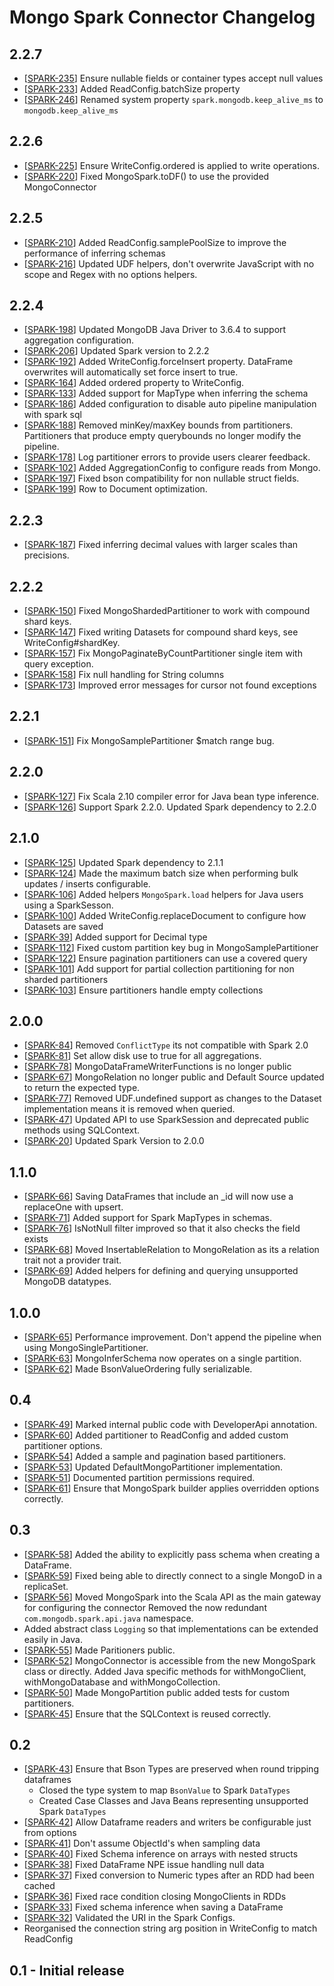 # Mongo Spark Connector Changelog

## 2.2.7
  * [[SPARK-235](https://jira.mongodb.org/browse/SPARK-235)] Ensure nullable fields or container types accept null values
  * [[SPARK-233](https://jira.mongodb.org/browse/SPARK-233)] Added ReadConfig.batchSize property
  * [[SPARK-246](https://jira.mongodb.org/browse/SPARK-246)] Renamed system property `spark.mongodb.keep_alive_ms` to `mongodb.keep_alive_ms`

## 2.2.6
  * [[SPARK-225](https://jira.mongodb.org/browse/SPARK-225)] Ensure WriteConfig.ordered is applied to write operations.
  * [[SPARK-220](https://jira.mongodb.org/browse/SPARK-220)] Fixed MongoSpark.toDF() to use the provided MongoConnector

## 2.2.5
  * [[SPARK-210](https://jira.mongodb.org/browse/SPARK-210)] Added ReadConfig.samplePoolSize to improve the performance of inferring schemas
  * [[SPARK-216](https://jira.mongodb.org/browse/SPARK-216)] Updated UDF helpers, don't overwrite JavaScript with no scope and Regex with no options helpers.

## 2.2.4
  * [[SPARK-198](https://jira.mongodb.org/browse/SPARK-198)] Updated MongoDB Java Driver to 3.6.4 to support aggregation configuration.
  * [[SPARK-206](https://jira.mongodb.org/browse/SPARK-206)] Updated Spark version to 2.2.2
  * [[SPARK-192](https://jira.mongodb.org/browse/SPARK-192)] Added WriteConfig.forceInsert property.
    DataFrame overwrites will automatically set force insert to true.
  * [[SPARK-164](https://jira.mongodb.org/browse/SPARK-164)] Added ordered property to WriteConfig.
  * [[SPARK-133](https://jira.mongodb.org/browse/SPARK-133)] Added support for MapType when inferring the schema
  * [[SPARK-186](https://jira.mongodb.org/browse/SPARK-186)] Added configuration to disable auto pipeline manipulation with spark sql
  * [[SPARK-188](https://jira.mongodb.org/browse/SPARK-188)] Removed minKey/maxKey bounds from partitioners.
    Partitioners that produce empty querybounds no longer modify the pipeline.
  * [[SPARK-178](https://jira.mongodb.org/browse/SPARK-178)] Log partitioner errors to provide users clearer feedback.
  * [[SPARK-102](https://jira.mongodb.org/browse/SPARK-102)] Added AggregationConfig to configure reads from Mongo.
  * [[SPARK-197](https://jira.mongodb.org/browse/SPARK-197)] Fixed bson compatibility for non nullable struct fields.
  * [[SPARK-199](https://jira.mongodb.org/browse/SPARK-199)] Row to Document optimization.

## 2.2.3
  * [[SPARK-187](https://jira.mongodb.org/browse/SPARK-187)] Fixed inferring decimal values with larger scales than precisions.

## 2.2.2
  * [[SPARK-150](https://jira.mongodb.org/browse/SPARK-150)] Fixed MongoShardedPartitioner to work with compound shard keys.
  * [[SPARK-147](https://jira.mongodb.org/browse/SPARK-147)] Fixed writing Datasets for compound shard keys, see WriteConfig#shardKey.
  * [[SPARK-157](https://jira.mongodb.org/browse/SPARK-157)] Fix MongoPaginateByCountPartitioner single item with query exception.
  * [[SPARK-158](https://jira.mongodb.org/browse/SPARK-158)] Fix null handling for String columns
  * [[SPARK-173](https://jira.mongodb.org/browse/SPARK-173)] Improved error messages for cursor not found exceptions

## 2.2.1
  * [[SPARK-151](https://jira.mongodb.org/browse/SPARK-151)] Fix MongoSamplePartitioner $match range bug.

## 2.2.0
  * [[SPARK-127](https://jira.mongodb.org/browse/SPARK-127)] Fix Scala 2.10 compiler error for Java bean type inference.
  * [[SPARK-126](https://jira.mongodb.org/browse/SPARK-126)] Support Spark 2.2.0. Updated Spark dependency to 2.2.0

## 2.1.0
  * [[SPARK-125](https://jira.mongodb.org/browse/SPARK-125)] Updated Spark dependency to 2.1.1
  * [[SPARK-124](https://jira.mongodb.org/browse/SPARK-124)] Made the maximum batch size when performing bulk updates / inserts configurable.
  * [[SPARK-106](https://jira.mongodb.org/browse/SPARK-106)] Added helpers `MongoSpark.load` helpers for Java users using a SparkSesson.
  * [[SPARK-100](https://jira.mongodb.org/browse/SPARK-100)] Added WriteConfig.replaceDocument to configure how Datasets are saved
  * [[SPARK-39](https://jira.mongodb.org/browse/SPARK-39)] Added support for Decimal type
  * [[SPARK-112](https://jira.mongodb.org/browse/SPARK-112)] Fixed custom partition key bug in MongoSamplePartitioner
  * [[SPARK-122](https://jira.mongodb.org/browse/SPARK-122)] Ensure pagination partitioners can use a covered query
  * [[SPARK-101](https://jira.mongodb.org/browse/SPARK-101)] Add support for partial collection partitioning for non sharded partitioners
  * [[SPARK-103](https://jira.mongodb.org/browse/SPARK-103)] Ensure partitioners handle empty collections

## 2.0.0
  * [[SPARK-84](https://jira.mongodb.org/browse/SPARK-84)] Removed `ConflictType` its not compatible with Spark 2.0
  * [[SPARK-81](https://jira.mongodb.org/browse/SPARK-81)] Set allow disk use to true for all aggregations.
  * [[SPARK-78](https://jira.mongodb.org/browse/SPARK-78)] MongoDataFrameWriterFunctions is no longer public
  * [[SPARK-67](https://jira.mongodb.org/browse/SPARK-67)] MongoRelation no longer public and Default Source updated to return the expected type.
  * [[SPARK-77](https://jira.mongodb.org/browse/SPARK-77)] Removed UDF.undefined support as changes to the Dataset implementation means it is removed when queried.
  * [[SPARK-47](https://jira.mongodb.org/browse/SPARK-47)] Updated API to use SparkSession and deprecated public methods using SQLContext.
  * [[SPARK-20](https://jira.mongodb.org/browse/SPARK-20)] Updated Spark Version to 2.0.0

## 1.1.0
  * [[SPARK-66](https://jira.mongodb.org/browse/SPARK-66)] Saving DataFrames that include an _id will now use a replaceOne with upsert.
  * [[SPARK-71](https://jira.mongodb.org/browse/SPARK-71)] Added support for Spark MapTypes in schemas.
  * [[SPARK-76](https://jira.mongodb.org/browse/SPARK-76)] IsNotNull filter improved so that it also checks the field exists
  * [[SPARK-68](https://jira.mongodb.org/browse/SPARK-68)] Moved InsertableRelation to MongoRelation as its a relation trait not a provider trait.
  * [[SPARK-69](https://jira.mongodb.org/browse/SPARK-69)] Added helpers for defining and querying unsupported MongoDB datatypes.

## 1.0.0
  * [[SPARK-65](https://jira.mongodb.org/browse/SPARK-65)] Performance improvement. Don't append the pipeline when using MongoSinglePartitioner.
  * [[SPARK-63](https://jira.mongodb.org/browse/SPARK-63)] MongoInferSchema now operates on a single partition.
  * [[SPARK-62](https://jira.mongodb.org/browse/SPARK-62)] Made BsonValueOrdering fully serializable.

## 0.4
  * [[SPARK-49](https://jira.mongodb.org/browse/SPARK-49)] Marked internal public code with DeveloperApi annotation.
  * [[SPARK-60](https://jira.mongodb.org/browse/SPARK-60)] Added partitioner to ReadConfig and added custom partitioner options.
  * [[SPARK-54](https://jira.mongodb.org/browse/SPARK-54)] Added a sample and pagination based partitioners.
  * [[SPARK-53](https://jira.mongodb.org/browse/SPARK-53)] Updated DefaultMongoPartitioner implementation.
  * [[SPARK-51](https://jira.mongodb.org/browse/SPARK-51)] Documented partition permissions required.
  * [[SPARK-61](https://jira.mongodb.org/browse/SPARK-61)] Ensure that MongoSpark builder applies overridden options correctly.

## 0.3
  * [[SPARK-58](https://jira.mongodb.org/browse/SPARK-58)] Added the ability to explicitly pass schema when creating a DataFrame.
  * [[SPARK-59](https://jira.mongodb.org/browse/SPARK-59)] Fixed being able to directly connect to a single MongoD in a replicaSet.
  * [[SPARK-56](https://jira.mongodb.org/browse/SPARK-56)] Moved MongoSpark into the Scala API as the main gateway for configuring the connector
    Removed the now redundant `com.mongodb.spark.api.java` namespace.
  * Added abstract class `Logging` so that implementations can be extended easily in Java.
  * [[SPARK-55](https://jira.mongodb.org/browse/SPARK-55)] Made Paritioners public.
  * [[SPARK-52](https://jira.mongodb.org/browse/SPARK-52)] MongoConnector is accessible from the new MongoSpark class or directly.
         Added Java specific methods for withMongoClient, withMongoDatabase and withMongoCollection.
  * [[SPARK-50](https://jira.mongodb.org/browse/SPARK-50)] Made MongoPartition public added tests for custom partitioners.
  * [[SPARK-45](https://jira.mongodb.org/browse/SPARK-45)] Ensure that the SQLContext is reused correctly.

## 0.2
  * [[SPARK-43](https://jira.mongodb.org/browse/SPARK-43)] Ensure that Bson Types are preserved when round tripping dataframes
    * Closed the type system to map `BsonValue` to Spark `DataTypes`
    * Created Case Classes and Java Beans representing unsupported Spark `DataTypes`
  * [[SPARK-42](https://jira.mongodb.org/browse/SPARK-42)] Allow Dataframe readers and writers be configurable just from options
  * [[SPARK-41](https://jira.mongodb.org/browse/SPARK-41)] Don't assume ObjectId's when sampling data
  * [[SPARK-40](https://jira.mongodb.org/browse/SPARK-40)] Fixed Schema inference on arrays with nested structs
  * [[SPARK-38](https://jira.mongodb.org/browse/SPARK-38)] Fixed DataFrame NPE issue handling null data
  * [[SPARK-37](https://jira.mongodb.org/browse/SPARK-37)] Fixed conversion to Numeric types after an RDD had been cached
  * [[SPARK-36](https://jira.mongodb.org/browse/SPARK-36)] Fixed race condition closing MongoClients in RDDs
  * [[SPARK-33](https://jira.mongodb.org/browse/SPARK-33)] Fixed schema inference when saving a DataFrame
  * [[SPARK-32](https://jira.mongodb.org/browse/SPARK-32)] Validated the URI in the Spark Configs.
  * Reorganised the connection string arg position in WriteConfig to match ReadConfig

## 0.1 - Initial release
